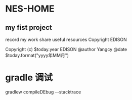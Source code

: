 # NES-HOME
my fist project
---------------
record my work share useful resources
Copyright EDISON

Copyright (c) $today.year EDISON
@author Yangcy
@date   $today.format("yyyy年MM月")
# gradle 调试
gradlew compileDEbug --stacktrace
